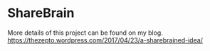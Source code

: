 # ShareBrain

More details of this project can be found on my blog.
https://thezepto.wordpress.com/2017/04/23/a-sharebrained-idea/
